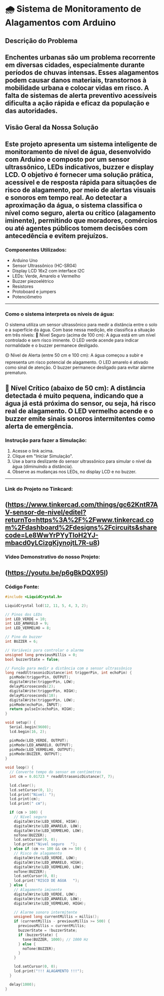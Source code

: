 # 🌧️ Sistema de Monitoramento de Alagamentos com Arduino

## Descrição do Problema
Enchentes urbanas são um problema recorrente em diversas cidades, especialmente durante períodos de chuvas intensas. Esses alagamentos podem causar danos materiais, transtornos à mobilidade urbana e colocar vidas em risco. A falta de sistemas de alerta preventivo acessíveis dificulta a ação rápida e eficaz da população e das autoridades.
----
## Visão Geral da Nossa Solução
Este projeto apresenta um sistema inteligente de monitoramento de nível de água, desenvolvido com Arduino e composto por um sensor ultrassônico, LEDs indicativos, buzzer e display LCD. O objetivo é fornecer uma solução prática, acessível e de resposta rápida para situações de risco de alagamento, por meio de alertas visuais e sonoros em tempo real. Ao detectar a aproximação da água, o sistema classifica o nível como seguro, alerta ou crítico (alagamento iminente), permitindo que moradores, comércios ou até agentes públicos tomem decisões com antecedência e evitem prejuízos.
----

### Componentes Utilizados:
- Arduino Uno
- Sensor Ultrassônico (HC-SR04)
- Display LCD 16x2 com interface I2C
- LEDs: Verde, Amarelo e Vermelho
- Buzzer piezoelétrico
- Resistores
- Protoboard e jumpers
- Potenciômetro
----
### Como o sistema interpreta os níveis de água:
O sistema utiliza um sensor ultrassônico para medir a distância entre o solo e a superfície da água. Com base nessa medição, ele classifica a situação em três níveis:
🔹 Nível Seguro (acima de 100 cm):
A água está em um nível controlado e sem risco iminente. O LED verde acende para indicar normalidade e o buzzer permanece desligado.

🟡 Nível de Alerta (entre 50 cm e 100 cm):
A água começou a subir e representa um risco potencial de alagamento. O LED amarelo é ativado como sinal de atenção. O buzzer permanece desligado para evitar alarme prematuro.

🔴 Nível Crítico (abaixo de 50 cm):
A distância detectada é muito pequena, indicando que a água já está próxima do sensor, ou seja, há risco real de alagamento. O LED vermelho acende e o buzzer emite sinais sonoros intermitentes como alerta de emergência.
----
### Instrução para fazer a Simulação:
1. Acesse o link acima.
2. Clique em "Iniciar Simulação".
3. Use a barra deslizante do sensor ultrassônico para simular o nível da água (diminuindo a distância).
4. Observe as mudanças nos LEDs, no display LCD e no buzzer.
----
### Link do Projeto no Tinkcard:
(https://www.tinkercad.com/things/gc62KntR7AV-sensor-de-nivel/editel?returnTo=https%3A%2F%2Fwww.tinkercad.com%2Fdashboard%2Fdesigns%2Fcircuits&sharecode=Le8WwYrPYyTloH2YJ-mbacd0yLCizgKjynojtL7R-u8)
----
### Video Demonstrativo do nosso Projeto:
(https://youtu.be/p6gBkDQX95I)
----
### Código Fonte:
```cpp
#include <LiquidCrystal.h>

LiquidCrystal lcd(12, 11, 5, 4, 3, 2);

// Pinos dos LEDs
int LED_VERDE = 10;
int LED_AMARELO = 9;
int LED_VERMELHO = 8;

// Pino do buzzer
int BUZZER = 6;

// Variáveis para controlar o alarme
unsigned long previousMillis = 0;
bool buzzerState = false;

// Função para medir a distância com o sensor ultrassônico
long readUltrasonicDistance(int triggerPin, int echoPin) {
  pinMode(triggerPin, OUTPUT);
  digitalWrite(triggerPin, LOW);
  delayMicroseconds(2);
  digitalWrite(triggerPin, HIGH);
  delayMicroseconds(10);
  digitalWrite(triggerPin, LOW);
  pinMode(echoPin, INPUT);
  return pulseIn(echoPin, HIGH);
}

void setup() {
  Serial.begin(9600);
  lcd.begin(16, 2);

  pinMode(LED_VERDE, OUTPUT);
  pinMode(LED_AMARELO, OUTPUT);
  pinMode(LED_VERMELHO, OUTPUT);
  pinMode(BUZZER, OUTPUT);
}

void loop() {
  // Converte tempo do sensor em centímetros
  int cm = 0.01723 * readUltrasonicDistance(7, 7);

  lcd.clear();
  lcd.setCursor(0, 1);
  lcd.print("Nivel: ");
  lcd.print(cm);
  lcd.print(" cm");

  if (cm > 100) {
    // Nível seguro
    digitalWrite(LED_VERDE, HIGH);
    digitalWrite(LED_AMARELO, LOW);
    digitalWrite(LED_VERMELHO, LOW);
    noTone(BUZZER);
    lcd.setCursor(0, 0);
    lcd.print("Nivel seguro   ");
  } else if (cm <= 100 && cm >= 50) {
    // Risco de alagamento
    digitalWrite(LED_VERDE, LOW);
    digitalWrite(LED_AMARELO, HIGH);
    digitalWrite(LED_VERMELHO, LOW);
    noTone(BUZZER);
    lcd.setCursor(0, 0);
    lcd.print("RISCO DE AGUA   ");
  } else {
    // Alagamento iminente
    digitalWrite(LED_VERDE, LOW);
    digitalWrite(LED_AMARELO, LOW);
    digitalWrite(LED_VERMELHO, HIGH);

    // Alarme sonoro intermitente
    unsigned long currentMillis = millis();
    if (currentMillis - previousMillis >= 500) {
      previousMillis = currentMillis;
      buzzerState = !buzzerState;
      if (buzzerState) {
        tone(BUZZER, 1000); // 1000 Hz
      } else {
        noTone(BUZZER);
      }
    }

    lcd.setCursor(0, 0);
    lcd.print("!!! ALAGAMENTO !!!");
  }

  delay(1000);
}
